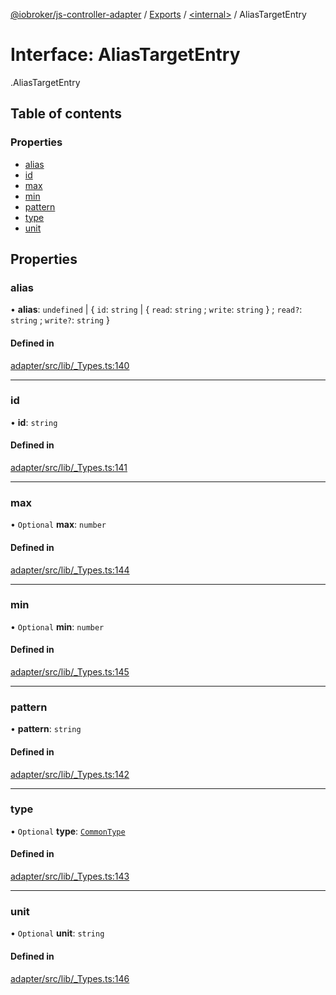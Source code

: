 [@iobroker/js-controller-adapter](../README.md) / [Exports](../modules.md) / [<internal\>](../modules/internal_.md) / AliasTargetEntry

# Interface: AliasTargetEntry

[<internal>](../modules/internal_.md).AliasTargetEntry

## Table of contents

### Properties

- [alias](internal_.AliasTargetEntry.md#alias)
- [id](internal_.AliasTargetEntry.md#id)
- [max](internal_.AliasTargetEntry.md#max)
- [min](internal_.AliasTargetEntry.md#min)
- [pattern](internal_.AliasTargetEntry.md#pattern)
- [type](internal_.AliasTargetEntry.md#type)
- [unit](internal_.AliasTargetEntry.md#unit)

## Properties

### alias

• **alias**: `undefined` \| { `id`: `string` \| { `read`: `string` ; `write`: `string`  } ; `read?`: `string` ; `write?`: `string`  }

#### Defined in

[adapter/src/lib/_Types.ts:140](https://github.com/ioBroker/ioBroker.js-controller/blob/0b3c6e0e/packages/adapter/src/lib/_Types.ts#L140)

___

### id

• **id**: `string`

#### Defined in

[adapter/src/lib/_Types.ts:141](https://github.com/ioBroker/ioBroker.js-controller/blob/0b3c6e0e/packages/adapter/src/lib/_Types.ts#L141)

___

### max

• `Optional` **max**: `number`

#### Defined in

[adapter/src/lib/_Types.ts:144](https://github.com/ioBroker/ioBroker.js-controller/blob/0b3c6e0e/packages/adapter/src/lib/_Types.ts#L144)

___

### min

• `Optional` **min**: `number`

#### Defined in

[adapter/src/lib/_Types.ts:145](https://github.com/ioBroker/ioBroker.js-controller/blob/0b3c6e0e/packages/adapter/src/lib/_Types.ts#L145)

___

### pattern

• **pattern**: `string`

#### Defined in

[adapter/src/lib/_Types.ts:142](https://github.com/ioBroker/ioBroker.js-controller/blob/0b3c6e0e/packages/adapter/src/lib/_Types.ts#L142)

___

### type

• `Optional` **type**: [`CommonType`](../modules/internal_.md#commontype)

#### Defined in

[adapter/src/lib/_Types.ts:143](https://github.com/ioBroker/ioBroker.js-controller/blob/0b3c6e0e/packages/adapter/src/lib/_Types.ts#L143)

___

### unit

• `Optional` **unit**: `string`

#### Defined in

[adapter/src/lib/_Types.ts:146](https://github.com/ioBroker/ioBroker.js-controller/blob/0b3c6e0e/packages/adapter/src/lib/_Types.ts#L146)
